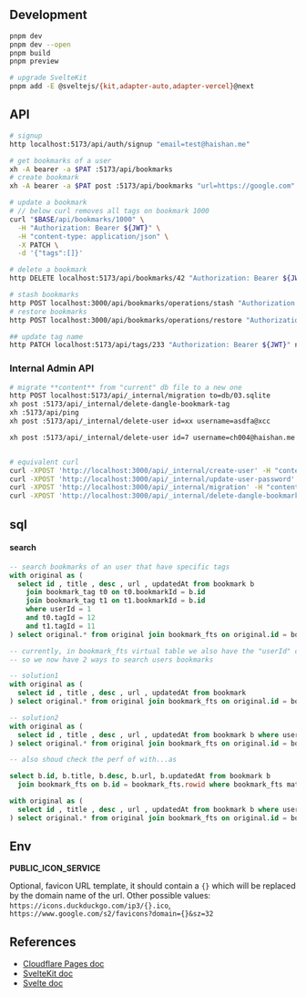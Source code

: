 ## Development

```bash
pnpm dev
pnpm dev --open
pnpm build
pnpm preview

# upgrade SvelteKit
pnpm add -E @sveltejs/{kit,adapter-auto,adapter-vercel}@next
```

## API

```bash
# signup
http localhost:5173/api/auth/signup "email=test@haishan.me"

# get bookmarks of a user
xh -A bearer -a $PAT :5173/api/bookmarks
# create bookmark
xh -A bearer -a $PAT post :5173/api/bookmarks "url=https://google.com"

# update a bookmark
# // below curl removes all tags on bookmark 1000
curl "$BASE/api/bookmarks/1000" \
  -H "Authorization: Bearer ${JWT}" \
  -H "content-type: application/json" \
  -X PATCH \
  -d '{"tags":[]}'

# delete a bookmark
http DELETE localhost:5173/api/bookmarks/42 "Authorization: Bearer ${JWT}"

# stash bookmarks
http POST localhost:3000/api/bookmarks/operations/stash "Authorization: Bearer ${JWT}"   "key=abc" "ids[]=363"
# restore bookmarks
http POST localhost:3000/api/bookmarks/operations/restore "Authorization: Bearer ${JWT}" "key=abc"

## update tag name
http PATCH localhost:5173/api/tags/233 "Authorization: Bearer ${JWT}" name=hello
```

### Internal Admin API

```bash
# migrate **content** from "current" db file to a new one
http POST localhost:5173/api/_internal/migration to=db/03.sqlite
xh post :5173/api/_internal/delete-dangle-bookmark-tag
xh :5173/api/ping
xh post :5173/api/_internal/delete-user id=xx username=asdfa@xcc

xh post :5173/api/_internal/delete-user id=7 username=ch004@haishan.me


# equivalent curl
curl -XPOST 'http://localhost:3000/api/_internal/create-user' -H "content-type: application/json" -d '{"username":"john@example.com","password":"123"}'
curl -XPOST 'http://localhost:3000/api/_internal/update-user-password' -H "content-type: application/json" -d '{"username":"john@example.com","newPassword":"123"}'
curl -XPOST 'http://localhost:3000/api/_internal/migration' -H "content-type: application/json" -d '{"to":"/data/05.sqlite"}'
curl -XPOST 'http://localhost:3000/api/_internal/delete-dangle-bookmark-tag'
```

## sql

#### search

```sql
-- search bookmarks of an user that have specific tags
with original as (
  select id , title , desc , url , updatedAt from bookmark b
    join bookmark_tag t0 on t0.bookmarkId = b.id
    join bookmark_tag t1 on t1.bookmarkId = b.id
    where userId = 1
    and t0.tagId = 12
    and t1.tagId = 11
) select original.* from original join bookmark_fts on original.id = bookmark_fts.rowid where bookmark_fts match 'toolkit' order by bookmark_fts.rank;

-- currently, in bookmark_fts virtual table we also have the "userId" column
-- so we now have 2 ways to search users bookmarks

-- solution1
with original as (
  select id , title , desc , url , updatedAt from bookmark
) select original.* from original join bookmark_fts on original.id = bookmark_fts.rowid where bookmark_fts match 'toolkit' and bookmark_fts.userId = 1 order by bookmark_fts.rank;

-- solution2
with original as (
  select id , title , desc , url , updatedAt from bookmark b where userId = 1
) select original.* from original join bookmark_fts on original.id = bookmark_fts.rowid where bookmark_fts match 'toolkit' order by bookmark_fts.rank;

-- also shoud check the perf of with...as

select b.id, b.title, b.desc, b.url, b.updatedAt from bookmark b
  join bookmark_fts on b.id = bookmark_fts.rowid where bookmark_fts match 'toolkit' and b.userId = 1;

with original as (
  select id , title , desc , url , updatedAt from bookmark b where userId = 1
) select original.* from original join bookmark_fts on original.id = bookmark_fts.rowid where bookmark_fts match 'toolkit';
```

## Env

**PUBLIC_ICON_SERVICE**

Optional, favicon URL template, it should contain a `{}` which will be replaced by the domain name of the url. Other possible values: `https://icons.duckduckgo.com/ip3/{}.ico`, `https://www.google.com/s2/favicons?domain={}&sz=32`

## References

- [Cloudflare Pages doc](https://developers.cloudflare.com/pages/get-started)
- [SvelteKit doc](https://kit.svelte.dev/docs#anchor-options-sveltekit-prefetch)
- [Svelte doc](https://svelte.dev/docs#template-syntax-element-directives-class-name)
